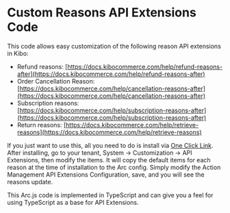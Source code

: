 # Custom Reasons API Extensions Code

This code allows easy customization of the following reason API extensions in Kibo:

* Refund reasons: [https://docs.kibocommerce.com/help/refund-reasons-after](https://docs.kibocommerce.com/help/refund-reasons-after)
* Order Cancellation Reason: [https://docs.kibocommerce.com/help/cancellation-reasons-after](https://docs.kibocommerce.com/help/cancellation-reasons-after)
* Subscription reasons: [https://docs.kibocommerce.com/help/subscription-reasons-after](https://docs.kibocommerce.com/help/subscription-reasons-after)
* Return reasons: [https://docs.kibocommerce.com/help/retrieve-reasons](https://docs.kibocommerce.com/help/retrieve-reasons)

If you just want to use this, all you need to do is install via [One Click Link](https://developer.mozu.com/console/marketplace/mzint.custom_reasons.1.0.0). After installing, go to your tenant, System → Customization → API Extensions, then modify the items. It will copy the default items for each reason at the time of installation to the Arc config. Simply modify the Action Management API Extensions Configuration, save, and you will see the reasons update.

This Arc.js code is implemented in TypeScript and can give you a feel for using TypeScript as a base for API Extensions.





